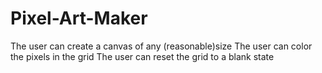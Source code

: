 # Pixel-Art-Maker
The user can create a canvas of any (reasonable)size
The user can color the pixels in the grid
The user can reset the grid to a blank state
